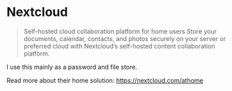 # Nextcloud

> Self-hosted cloud collaboration platform for home users
> Store your documents, calendar, contacts, and photos securely on your server or preferred cloud with Nextcloud’s self-hosted content collaboration platform.

I use this mainly as a password and file store.

Read more about their home solution: https://nextcloud.com/athome
